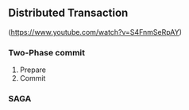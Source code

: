 ## Distributed Transaction
(https://www.youtube.com/watch?v=S4FnmSeRpAY)  
### Two-Phase commit
1. Prepare  
2. Commit  

### SAGA 
<!--stackedit_data:
eyJoaXN0b3J5IjpbLTkzMjAwNzUyLC05ODIwMjc3OTZdfQ==
-->